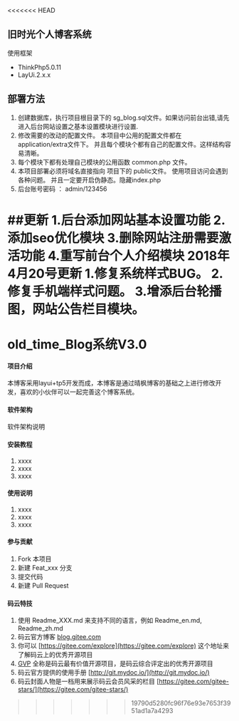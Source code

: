 <<<<<<< HEAD
## 旧时光个人博客系统

使用框架
+ ThinkPhp5.0.11
+ LayUi.2.x.x 

## 部署方法
1. 创建数据库，执行项目根目录下的 sg_blog.sql文件。如果访问前台出错,请先进入后台网站设置之基本设置模块进行设置.
2. 修改需要的改动的配置文件。 本项目中公用的配置文件都在 application/extra文件下。
   并且每个模块个都有自己的配置文件。这样结构容易清晰。
3. 每个模块下都有处理自己模块的公用函数 common.php 文件。
4. 本项目部署必须将域名直接指向 项目下的 public文件。 使用项目访问会遇到各种问题。
   并且一定要开启伪静态。隐藏index.php
5. 后台账号密码 ： admin/123456

##更新
1.后台添加网站基本设置功能
2.添加seo优化模块
3.删除网站注册需要激活功能
4.重写前台个人介绍模块
2018年4月20号更新
1.修复系统样式BUG。
2.修复手机端样式问题。
3.增添后台轮播图，网站公告栏目模块。
=======
# old_time_Blog系统V3.0

#### 项目介绍
本博客采用layui+tp5开发而成，本博客是通过晴枫博客的基础之上进行修改开发，喜欢的小伙伴可以一起完善这个博客系统。

#### 软件架构
软件架构说明


#### 安装教程

1. xxxx
2. xxxx
3. xxxx

#### 使用说明

1. xxxx
2. xxxx
3. xxxx

#### 参与贡献

1. Fork 本项目
2. 新建 Feat_xxx 分支
3. 提交代码
4. 新建 Pull Request


#### 码云特技

1. 使用 Readme\_XXX.md 来支持不同的语言，例如 Readme\_en.md, Readme\_zh.md
2. 码云官方博客 [blog.gitee.com](https://blog.gitee.com)
3. 你可以 [https://gitee.com/explore](https://gitee.com/explore) 这个地址来了解码云上的优秀开源项目
4. [GVP](https://gitee.com/gvp) 全称是码云最有价值开源项目，是码云综合评定出的优秀开源项目
5. 码云官方提供的使用手册 [http://git.mydoc.io/](http://git.mydoc.io/)
6. 码云封面人物是一档用来展示码云会员风采的栏目 [https://gitee.com/gitee-stars/](https://gitee.com/gitee-stars/)
>>>>>>> 19790d5280fc96f76e93e7653f3951ad1a7a4293
